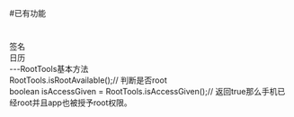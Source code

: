 #已有功能
#

签名<br/>
日历<br/>
---RootTools基本方法<br/>
RootTools.isRootAvailable();// 判断是否root<br/>
boolean isAccessGiven = RootTools.isAccessGiven();// 返回true那么手机已经root并且app也被授予root权限。<br/>